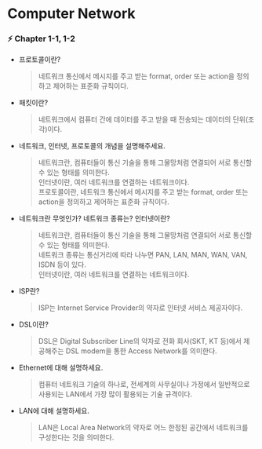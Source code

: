 # Computer Network

### ⚡️ Chapter 1-1, 1-2

- 프로토콜이란?  
  > 네트워크 통신에서 메시지를 주고 받는 format, order 또는 action을 정의하고 제어하는 표준화 규칙이다.  

- 패킷이란?  
  > 네트워크에서 컴퓨터 간에 데이터를 주고 받을 때 전송되는 데이터의 단위(조각)이다. 

- 네트워크, 인터넷, 프로토콜의 개념을 설명해주세요.  
  > 네트워크란, 컴퓨터들이 통신 기술을 통해 그물망처럼 연결되어 서로 통신할 수 있는 형태를 의미한다.  
  > 인터넷이란, 여러 네트워크를 연결하는 네트워크이다.  
  > 프로토콜이란, 네트워크 통신에서 메시지를 주고 받는 format, order 또는 action을 정의하고 제어하는 표준화 규칙이다. 

- 네트워크란 무엇인가? 네트워크 종류는? 인터넷이란?
  > 네트워크란, 컴퓨터들이 통신 기술을 통해 그물망처럼 연결되어 서로 통신할 수 있는 형태를 의미한다.  
  > 네트워크 종류는 통신거리에 따라 나누면 PAN, LAN, MAN, WAN, VAN, ISDN 등이 있다.  
  > 인터넷이란, 여러 네트워크를 연결하는 네트워크이다.  

- ISP란?
  > ISP는 Internet Service Provider의 약자로 인터넷 서비스 제공자이다. 

- DSL이란?  
  > DSL은 Digital Subscriber Line의 약자로 전화 회사(SKT, KT 등)에서 제공해주는 DSL modem을 통한 Access Network를 의미한다.  

- Ethernet에 대해 설명하세요.  
  >  컴퓨터 네트워크 기술의 하나로, 전세계의 사무실이나 가정에서 일반적으로 사용되는 LAN에서 가장 많이 활용되는 기술 규격이다.  
    
- LAN에 대해 설명하세요.  
  > LAN은 Local Area Network의 약자로 어느 한정된 공간에서 네트워크를 구성한다는 것을 의미한다. 
